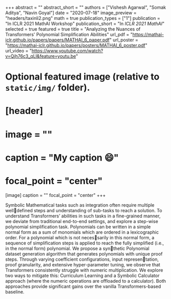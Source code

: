 +++
abstract = ""
abstract_short = ""
authors = ["Vishesh Agarwal", "Somak Aditya", "Navin Goyal"]
date = "2020-07-18"
image_preview = "headers/taxinli2.png"
math = true
publication_types = ["1"]
publication = "In ICLR 2021 MathAI Workshop"
publication_short = "In *ICLR 2021 MathAI*"
selected = true
featured = true
title = "Analyzing the Nuances of Transformers' Polynomial Simplification Abilities"
url_pdf = "https://mathai-iclr.github.io/papers/papers/MATHAI_6_paper.pdf"
url_poster = "https://mathai-iclr.github.io/papers/posters/MATHAI_6_poster.pdf"
url_video = "https://www.youtube.com/watch?v=Qjh76c3_qLI&feature=youtu.be"


# Optional featured image (relative to `static/img/` folder).
# [header]
# image = ""
# caption = "My caption :smile:"
# focal_point = "center"

[image]
caption = ""
focal_point = "center"
+++

Symbolic Mathematical tasks such as integration often require multiple welldefined steps and understanding of sub-tasks to reach a solution. To understand Transformers’ abilities in such tasks in a fine-grained manner, we deviate from traditional end-to-end settings, and explore a step-wise polynomial simplification task. Polynomials can be written in a simple normal form as a sum of monomials which are ordered in a lexicographic order. For a polynomial which is not necessarily in this normal form, a sequence of simplification steps is applied to reach the fully simplified (i.e., in the normal form) polynomial. We propose a synthetic Polynomial dataset generation algorithm that generates polynomials with unique proof steps. Through varying coefficient configurations, input representation, proof granularity, and extensive hyper-parameter tuning, we observe that Transformers consistently struggle with numeric multiplication. We explore two ways to mitigate this: Curriculum Learning and a Symbolic Calculator approach (where the numeric operations are offloaded to a calculator). Both approaches provide significant gains over the vanilla Transformers-based baseline.
